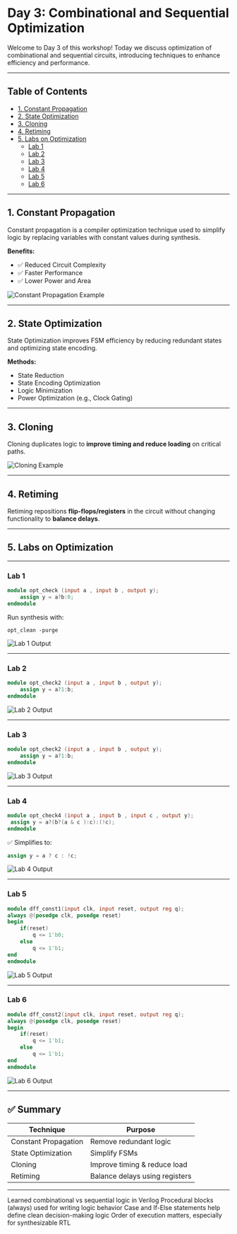 # Day 3: Combinational and Sequential Optimization

Welcome to Day 3 of this workshop! Today we discuss optimization of combinational and sequential circuits, introducing techniques to enhance efficiency and performance.

---

## Table of Contents

- [1. Constant Propagation](#1-constant-propagation)
- [2. State Optimization](#2-state-optimization)
- [3. Cloning](#3-cloning)
- [4. Retiming](#4-retiming)
- [5. Labs on Optimization](#5-labs-on-optimization)
  - [Lab 1](#lab-1)
  - [Lab 2](#lab-2)
  - [Lab 3](#lab-3)
  - [Lab 4](#lab-4)
  - [Lab 5](#lab-5)
  - [Lab 6](#lab-6)

---

## 1. Constant Propagation

Constant propagation is a compiler optimization technique used to simplify logic by replacing variables with constant values during synthesis.

**Benefits:**
- ✅ Reduced Circuit Complexity  
- ✅ Faster Performance  
- ✅ Lower Power and Area  

![Constant Propagation Example](https://github.com/user-attachments/assets/d7f06056-66c1-44af-99a8-623fdf5879be)

---

## 2. State Optimization

State Optimization improves FSM efficiency by reducing redundant states and optimizing state encoding.

**Methods:**
- State Reduction  
- State Encoding Optimization  
- Logic Minimization  
- Power Optimization (e.g., Clock Gating)

---

## 3. Cloning

Cloning duplicates logic to **improve timing and reduce loading** on critical paths.

![Cloning Example](https://github.com/user-attachments/assets/6bdd2c12-02a2-4ea5-895c-98e349b93bac)

---

## 4. Retiming

Retiming repositions **flip-flops/registers** in the circuit without changing functionality to **balance delays**.

---

## 5. Labs on Optimization

---

### Lab 1

```verilog
module opt_check (input a , input b , output y);
	assign y = a?b:0;
endmodule
```

Run synthesis with:

```shell
opt_clean -purge
```

![Lab 1 Output](https://github.com/Shaikhaseena16/RISC-V_VSDIAT/blob/main/week%201/Day3/yosys-opt_check.png)

---

### Lab 2

```verilog
module opt_check2 (input a , input b , output y);
	assign y = a?1:b;
endmodule
```

![Lab 2 Output](https://github.com/Shaikhaseena16/RISC-V_VSDIAT/blob/main/week%201/Day3/yosys-opt_check2.png)

---

### Lab 3

```verilog
module opt_check2 (input a , input b , output y);
	assign y = a?1:b;
endmodule
```

![Lab 3 Output](https://github.com/Shaikhaseena16/RISC-V_VSDIAT/blob/main/week%201/Day3/yosys-opt_check3.png)

---

### Lab 4

```verilog
module opt_check4 (input a , input b , input c , output y);
 assign y = a?(b?(a & c ):c):(!c);
endmodule
```

✅ Simplifies to:

```verilog
assign y = a ? c : !c;
```

![Lab 4 Output](https://github.com/Shaikhaseena16/RISC-V_VSDIAT/blob/main/week%201/Day3/opt_check4.png)

---

### Lab 5

```verilog
module dff_const1(input clk, input reset, output reg q);
always @(posedge clk, posedge reset)
begin
	if(reset)
		q <= 1'b0;
	else
		q <= 1'b1;
end
endmodule
```

![Lab 5 Output](https://github.com/Shaikhaseena16/RISC-V_VSDIAT/blob/main/week%201/Day3/yosys-dff_cons1.png)

---

### Lab 6

```verilog
module dff_const2(input clk, input reset, output reg q);
always @(posedge clk, posedge reset)
begin
	if(reset)
		q <= 1'b1;
	else
		q <= 1'b1;
end
endmodule
```

![Lab 6 Output](https://github.com/Shaikhaseena16/RISC-V_VSDIAT/blob/main/week%201/Day3/yosys-dff_cons2.png)

---

## ✅ Summary

| Technique           | Purpose                          |
|--------------------|----------------------------------|
| Constant Propagation | Remove redundant logic          |
| State Optimization   | Simplify FSMs                  |
| Cloning             | Improve timing & reduce load     |
| Retiming            | Balance delays using registers   |

---

Learned combinational vs sequential logic in Verilog
Procedural blocks (always) used for writing logic behavior
Case and If-Else statements help define clean decision-making logic
Order of execution matters, especially for synthesizable RTL


